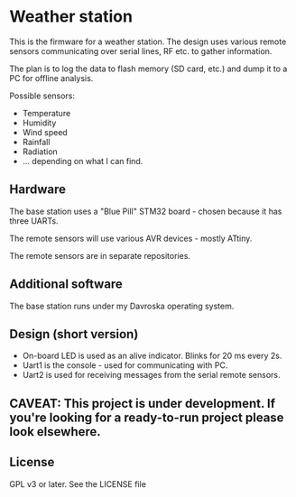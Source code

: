 # Weather station

This is the firmware for a weather station. The design uses various remote sensors communicating
over serial lines, RF etc. to gather information.

The plan is to log the data to flash memory (SD card, etc.) and dump it to a PC for offline
analysis.

Possible sensors:

* Temperature
* Humidity
* Wind speed
* Rainfall
* Radiation
* ... depending on what I can find.

## Hardware

The base station uses a "Blue Pill" STM32 board - chosen because it has three UARTs.

The remote sensors will use various AVR devices - mostly ATtiny.

The remote sensors are in separate repositories.

## Additional software

The base station runs under my Davroska operating system.

## Design (short version)

* On-board LED is used as an alive indicator. Blinks for 20 ms every 2s.
* Uart1 is the console - used for communicating with PC.
* Uart2 is used for receiving messages from the serial remote sensors.

## CAVEAT: This project is under development. If you're looking for a ready-to-run project please look elsewhere.

## License

GPL v3 or later.  See the LICENSE file
